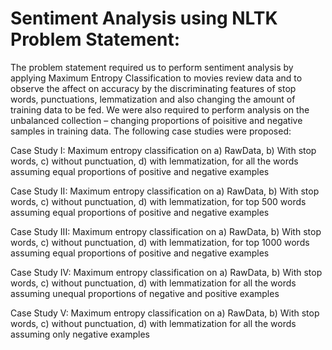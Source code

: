 # Sentiment Analysis using NLTK Problem Statement:

The problem statement required us to perform sentiment analysis by applying Maximum Entropy Classification to movies review data and to observe the affect on accuracy by the discriminating features of stop words, punctuations, lemmatization and also changing the amount of training data to be fed. We were also required to perform analysis on the unbalanced collection – changing proportions of poisitive and negative samples in training data.
The following case studies were proposed:

Case Study I: Maximum entropy classification on a) RawData, b) With stop words, c) without punctuation, d) with lemmatization, for all the words assuming equal proportions of positive and negative examples

Case Study II: Maximum entropy classification on a) RawData, b) With stop words, c) without punctuation, d) with lemmatization, for top 500 words assuming equal proportions of positive and negative examples

Case Study III: Maximum entropy classification on a) RawData, b) With stop words, c) without punctuation, d) with lemmatization, for top 1000 words assuming equal proportions of positive and negative examples

Case Study IV: Maximum entropy classification on a) RawData, b) With stop words, c) without punctuation, d) with lemmatization for all the words assuming unequal proportions of negative and positive examples

Case Study V: Maximum entropy classification on a) RawData, b) With stop words, c) without punctuation, d) with lemmatization for all the words assuming only negative examples
